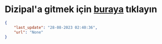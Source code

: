 # Dizipal'a gitmek için [buraya](None) tıklayın
    
```json
{
    "last_update": "28-08-2023 02:40:36",
    "url": "None"
}
```